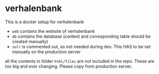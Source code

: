 # verhalenbank

This is a docker setup for verhalenbank

 * `web` contains the website of verhalenbank
 * `db` contains the database (content and corresponding table should be created manually)
 * `solr` is commented out, as not needed during dev. This HAS to be set manually on the production server

all the contents in folder `html/files` are not included in the repo. These are too big and ever changing. Please copy 
from production server. 
